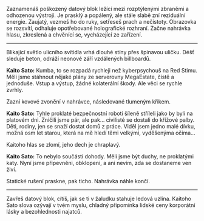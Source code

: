 Zaznamenáš poškozený datový blok ležící mezi rozptýlenými zbraněmi a odhozenou výstrojí. Je prasklý a popálený, ale stále slabě zní reziduální energie. Zaujatý, vezmeš ho do ruky, setřeseš prach a nečistoty. Obrazovka se rozsvítí, odhaluje opotřebované holografické rozhraní. Začne nahrávka hlasu, zkreslená a chvěnící se, vycházející ze zařízení.

---

Blikající světlo ulicního svítidla vrhá dlouhé stíny přes špinavou uličku. Déšť sleduje beton, odráží neonové září vzdálených billboardů.

**Kaito Sato:** Kumba, to se rozpadá rychleji než kyberpsychouš na Red Stimu. Měli jsme stáhnout nějaké plány ze serverovny MegaEstate, čistě a jednoduše. Vstup a výstup, žádné kolaterální škody. Ale věci se rychle zvrhly.

Zazní kovové zvonění v nahrávce, následované tlumeným křikem.

**Kaito Sato:** Tyhle proklaté bezpečnostní roboti šíleně stříleli jako by byli na platovém dni. Zničili jsme pár, ale pak... civilisté se dostali do křížové palby. Děti, rodiny, jen se snaží dostat domů z práce. Viděl jsem jedno malé dívku, možná osm let starou, která na mě hledí těmi velkými, vyděšenýma očima...

Kaitoho hlas se zlomí, jeho dech je chraplavý.

**Kaito Sato:** To nebylo součástí dohody. Měli jsme být duchy, ne proklatými katy. Nyní jsme připevněni, obklopeni, a ani nevím, zda se dostaneme ven živí.

Statické rušení praskne, pak ticho. Nahrávka náhle končí.

---

Zavřeš datový blok, cítíš, jak se ti v žaludku stahuje ledová uzlina. Kaitoho Sato slova ozývají v tvém myslu, chladný připomínka lidské ceny korporátní lásky a bezohlednosti najatců.
